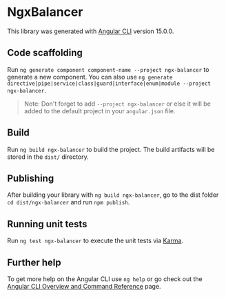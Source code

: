 # NgxBalancer

This library was generated with [Angular CLI](https://github.com/angular/angular-cli) version 15.0.0.

## Code scaffolding

Run `ng generate component component-name --project ngx-balancer` to generate a new component. You can also use `ng generate directive|pipe|service|class|guard|interface|enum|module --project ngx-balancer`.
> Note: Don't forget to add `--project ngx-balancer` or else it will be added to the default project in your `angular.json` file. 

## Build

Run `ng build ngx-balancer` to build the project. The build artifacts will be stored in the `dist/` directory.

## Publishing

After building your library with `ng build ngx-balancer`, go to the dist folder `cd dist/ngx-balancer` and run `npm publish`.

## Running unit tests

Run `ng test ngx-balancer` to execute the unit tests via [Karma](https://karma-runner.github.io).

## Further help

To get more help on the Angular CLI use `ng help` or go check out the [Angular CLI Overview and Command Reference](https://angular.io/cli) page.
